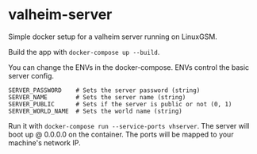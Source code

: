 # valheim-server

Simple docker setup for a valheim server running on LinuxGSM.

Build the app with `docker-compose up --build`.

You can change the ENVs in the docker-compose. ENVs control the basic server config.

```
SERVER_PASSWORD    # Sets the server password (string)
SERVER_NAME        # Sets the server name (string)
SERVER_PUBLIC      # Sets if the server is public or not (0, 1)
SERVER_WORLD_NAME  # Sets the world name (string)
```

Run it with `docker-compose run --service-ports vhserver`. The server will boot up @ 0.0.0.0 on the container. The ports will be mapped to your machine's network IP.
